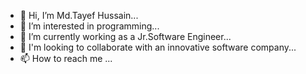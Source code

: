 - 👋 Hi, I’m Md.Tayef Hussain...
- 👀 I’m interested in programming...
- 🌱 I’m currently working as a Jr.Software Engineer...
- 💞️ I'm looking to collaborate with an innovative software company...
- 📫 How to reach me ...

<!---
TayefHussain123/TayefHussain123 is a ✨ special ✨ repository because its `README.md` (this file) appears on your GitHub profile.
You can click the Preview link to take a look at your changes.
--->
